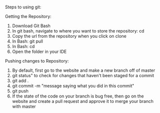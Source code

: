Steps to using git:

Getting the Repository:
1. Download Git Bash
2. In git bash, navigate to where you want to store the repository: cd <file path>
3. Copy the url from the repository when you click on clone
4. In Bash: git pull <url>
5. In Bash: cd <repository name>
5. Open the folder in your IDE

Pushing changes to Repository:
1. By default, first go to the website and make a new branch off of master
2. git status" to check for changes that haven't been staged for a commit
3. git add .
4. git commit -m "message saying what you did in this commit"
5. git push
6. If the state of the code on your branch is bug free, then go on the website and create a pull request and approve it to merge your branch with master
